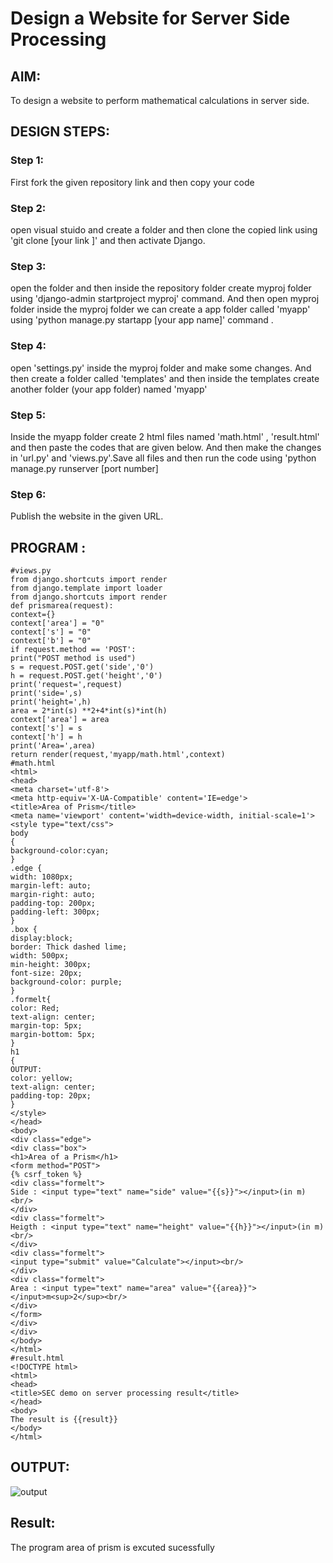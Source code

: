 # Design a Website for Server Side Processing

## AIM:
To design a website to perform mathematical calculations in server side.

## DESIGN STEPS:

### Step 1:
First fork the given repository link and then copy your code
### Step 2:
open visual stuido and create a folder and then clone the copied link using 'git clone [your link ]'
and then activate Django.
### Step 3:
open the folder and then inside the repository folder create myproj folder using 'django-admin
startproject myproj' command. And then open myproj folder inside the myproj folder we can create
a app folder called 'myapp' using 'python manage.py startapp [your app name]' command .

### Step 4:
open 'settings.py' inside the myproj folder and make some changes. And then create a folder called
'templates' and then inside the templates create another folder (your app folder) named 'myapp'


### Step 5:
Inside the myapp folder create 2 html files named 'math.html' , 'result.html' and then paste the
codes that are given below. And then make the changes in 'url.py' and 'views.py'.Save all files and
then run the code using 'python manage.py runserver [port number]


### Step 6:

Publish the website in the given URL.

## PROGRAM :
```
#views.py
from django.shortcuts import render
from django.template import loader
from django.shortcuts import render
def prismarea(request):
context={}
context['area'] = "0"
context['s'] = "0"
context['b'] = "0"
if request.method == 'POST':
print("POST method is used")
s = request.POST.get('side','0')
h = request.POST.get('height','0')
print('request=',request)
print('side=',s)
print('height=',h)
area = 2*int(s) **2+4*int(s)*int(h)
context['area'] = area
context['s'] = s
context['h'] = h
print('Area=',area)
return render(request,'myapp/math.html',context)
#math.html
<html>
<head>
<meta charset='utf-8'>
<meta http-equiv='X-UA-Compatible' content='IE=edge'>
<title>Area of Prism</title>
<meta name='viewport' content='width=device-width, initial-scale=1'>
<style type="text/css">
body
{
background-color:cyan;
}
.edge {
width: 1080px;
margin-left: auto;
margin-right: auto;
padding-top: 200px;
padding-left: 300px;
}
.box {
display:block;
border: Thick dashed lime;
width: 500px;
min-height: 300px;
font-size: 20px;
background-color: purple;
}
.formelt{
color: Red;
text-align: center;
margin-top: 5px;
margin-bottom: 5px;
}
h1
{
OUTPUT:
color: yellow;
text-align: center;
padding-top: 20px;
}
</style>
</head>
<body>
<div class="edge">
<div class="box">
<h1>Area of a Prism</h1>
<form method="POST">
{% csrf_token %}
<div class="formelt">
Side : <input type="text" name="side" value="{{s}}"></input>(in m)<br/>
</div>
<div class="formelt">
Heigth : <input type="text" name="height" value="{{h}}"></input>(in m)<br/>
</div>
<div class="formelt">
<input type="submit" value="Calculate"></input><br/>
</div>
<div class="formelt">
Area : <input type="text" name="area" value="{{area}}"></input>m<sup>2</sup><br/>
</div>
</form>
</div>
</div>
</body>
</html>
#result.html
<!DOCTYPE html>
<html>
<head>
<title>SEC demo on server processing result</title>
</head>
<body>
The result is {{result}}
</body>
</html>
```
## OUTPUT:
![output](https://github.com/vamsikrishna272005/serversideprocessing/assets/147477015/a4b73595-c08f-483b-b55e-76e20acaa132)

## Result:

The program area of prism is excuted sucessfully
